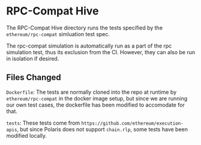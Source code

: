 # RPC-Compat Hive

The RPC-Compat Hive directory runs the tests specified by the `ethereum/rpc-compat` simluation test spec.

The rpc-compat simulation is automatically run as a part of the rpc simulation test, thus its exclusion from the CI. However, they can also be run in isolation if desired.

## Files Changed

`Dockerfile`: The tests are normally cloned into the repo at runtime by `ethereum/rpc-compat` in the docker image setup, but since we are running our own test cases, the dockerfile has been modified to accomodate for that.

`tests`: These tests come from `https://github.com/ethereum/execution-apis`, but since Polaris does not support `chain.rlp`, some tests have been modified locally.